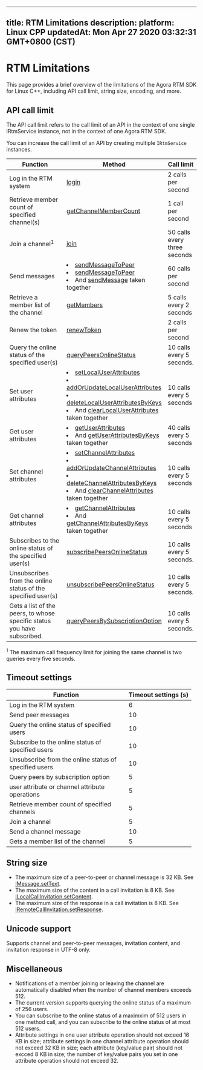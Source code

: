 
---
title: RTM Limitations
description: 
platform: Linux CPP
updatedAt: Mon Apr 27 2020 03:32:31 GMT+0800 (CST)
---
# RTM Limitations

This page provides a brief overview of the limitations of the Agora RTM SDK for Linux C++, including API call limit, string size, encoding, and more.


## API call limit

The API call limit refers to the call limit of an API in the context of one single IRtmService instance, not in the context of one Agora RTM SDK.

<div class="alert note">You can increase the call limit of an API by creating multiple <code>IRtmService</code> instances.</div>

| Function                                                    | Method                                                       |  Call limit                |
| ----------------------------------------------------------- | ------------------------------------------------------------ | ------------------------------ |
| Log in the RTM system                                | [login](https://docs.agora.io/en/Real-time-Messaging/API%20Reference/RTM_cpp/classagora_1_1rtm_1_1_i_rtm_service.html#a2433a0babbed76ab87084d131227346b) | 2 calls per second         |
| Retrieve member count of specified channel(s) | [getChannelMemberCount](https://docs.agora.io/en/Real-time-Messaging/API%20Reference/RTM_cpp/classagora_1_1rtm_1_1_i_rtm_service.html#a41dee47c6201acb2f29371b6e30249a5) | 1 call per second |
| Join a channel<sup>1</sup> | [join](https://docs.agora.io/en/Real-time-Messaging/API%20Reference/RTM_cpp/classagora_1_1rtm_1_1_i_channel.html#a6a54cdd8e5db526514e0ca84aa9cba4c) | 50 calls every three seconds |
| Send messages | <li>[sendMessageToPeer](https://docs.agora.io/en/Real-time-Messaging/API%20Reference/RTM_cpp/classagora_1_1rtm_1_1_i_rtm_service.html#afec5391fa9c4ec2bfe9ac4e684705600)<li> [sendMessageToPeer](https://docs.agora.io/en/Real-time-Messaging/API%20Reference/RTM_cpp/classagora_1_1rtm_1_1_i_rtm_service.html#a08c1b3d444af5a2778ede48e4c677a52) <li> And [sendMessage](https://docs.agora.io/en/Real-time-Messaging/API%20Reference/RTM_cpp/classagora_1_1rtm_1_1_i_channel.html#a4ae01f44d49f334f7c2950d95f327d30) taken together | 60 calls per second          |
| Retrieve a member list of the channel          | [getMembers](https://docs.agora.io/en/Real-time-Messaging/API%20Reference/RTM_cpp/classagora_1_1rtm_1_1_i_channel.html#a3f9c943059ac48a568c81798da38c3cb) | 5 calls every 2 seconds |
| Renew the token| [renewToken](https://docs.agora.io/en/Real-time-Messaging/API%20Reference/RTM_cpp/classagora_1_1rtm_1_1_i_rtm_service.html#a2c33be67bfec02d69041f1e8978f4559) | 2 calls per second |
| Query the online status of the specified user(s) | [queryPeersOnlineStatus](https://docs.agora.io/en/Real-time-Messaging/API%20Reference/RTM_cpp/classagora_1_1rtm_1_1_i_rtm_service.html#a3add0055c4455dc8d04bfc37edfd8e94) | 10 calls every 5 seconds. |
| Set user attributes                               | <li>[setLocalUserAttributes](https://docs.agora.io/en/Real-time-Messaging/API%20Reference/RTM_cpp/classagora_1_1rtm_1_1_i_rtm_service.html#a86dcbfc38c665be8565f06c534338d33)<li>[addOrUpdateLocalUserAttributes](https://docs.agora.io/en/Real-time-Messaging/API%20Reference/RTM_cpp/classagora_1_1rtm_1_1_i_rtm_service.html#a0a63923bd1e81e60d6ca54213a329747)<li>[deleteLocalUserAttributesByKeys](https://docs.agora.io/en/Real-time-Messaging/API%20Reference/RTM_cpp/classagora_1_1rtm_1_1_i_rtm_service.html#acb669f6c4c28e08cdf889df11e1ddeb3)<li>And [clearLocalUserAttributes](https://docs.agora.io/en/Real-time-Messaging/API%20Reference/RTM_cpp/classagora_1_1rtm_1_1_i_rtm_service.html#acc5eee875f4166fe455cde7aff1ad738) taken together | 10 calls every 5 seconds   |
| Get user attributes                               | <li>[getUserAttributes](https://docs.agora.io/en/Real-time-Messaging/API%20Reference/RTM_cpp/classagora_1_1rtm_1_1_i_rtm_service.html#a14cac887f9adb390621dd0427092a65b)<li> And [getUserAttributesByKeys](https://docs.agora.io/en/Real-time-Messaging/API%20Reference/RTM_cpp/classagora_1_1rtm_1_1_i_rtm_service.html#af011235917c291df5581f92afa35532f) taken together | 40 calls every 5 seconds   |
| Set channel attributes | <li>[setChannelAttributes](https://docs.agora.io/en/Real-time-Messaging/API%20Reference/RTM_cpp/classagora_1_1rtm_1_1_i_rtm_service.html#aa229a7207062b510799166c1239412fa)<li>[addOrUpdateChannelAttributes](https://docs.agora.io/en/Real-time-Messaging/API%20Reference/RTM_cpp/classagora_1_1rtm_1_1_i_rtm_service.html#ae4068ff21c8e20e8eeb45ba21959c368)<li>[deleteChannelAttributesByKeys](https://docs.agora.io/en/Real-time-Messaging/API%20Reference/RTM_cpp/classagora_1_1rtm_1_1_i_rtm_service.html#a1a448f33be57b31f9952822426e5c4bd)<li>And [clearChannelAttributes](https://docs.agora.io/en/Real-time-Messaging/API%20Reference/RTM_cpp/classagora_1_1rtm_1_1_i_rtm_service.html#aff6cff676e3fc3150ef5f27845c9a3d3) taken together | 10 calls every 5 seconds         |
| Get channel attributes | <li>[getChannelAttributes](https://docs.agora.io/en/Real-time-Messaging/API%20Reference/RTM_cpp/classagora_1_1rtm_1_1_i_rtm_service.html#a3dc8409ed82d8f95a0839d5e9e7da564)<li> And [getChannelAttributesByKeys](https://docs.agora.io/en/Real-time-Messaging/API%20Reference/RTM_cpp/classagora_1_1rtm_1_1_i_rtm_service.html#ac97f24f9d78e885e494a22be95db8d33) taken together | 10 calls every 5 seconds          |
| Subscribes to the online status of the specified user(s) | [subscribePeersOnlineStatus](https://docs.agora.io/en/Real-time-Messaging/API%20Reference/RTM_cpp/classagora_1_1rtm_1_1_i_rtm_service.html#a3a0e2d4d79ac85e23eae0dcb114ba9f0) | 10 calls every 5 seconds. |
| Unsubscribes from the online status of the specified user(s) | [unsubscribePeersOnlineStatus](https://docs.agora.io/en/Real-time-Messaging/API%20Reference/RTM_cpp/classagora_1_1rtm_1_1_i_rtm_service.html#a027574f04151a9fded678fadba47441e) | 10 calls every 5 seconds. |
| Gets a list of the peers, to whose specific status you have subscribed. | [queryPeersBySubscriptionOption](https://docs.agora.io/en/Real-time-Messaging/API%20Reference/RTM_cpp/classagora_1_1rtm_1_1_i_rtm_service.html#a063bd3db39660a7a3513378ce03f4456) | 10 calls every 5 seconds. |

<div class="alert note"><sup>1</sup> The maximum call frequency limit for joining the same channel is two queries every five seconds.</div>
	
## Timeout settings

<style> table th:first-of-type {     width: 300px; } th:third-of-type {     width: 100px; }</style>

| Function | Timeout settings (s) | 
| ---------------- | ---------------- | 
| Log in the RTM system   | 6   | 
| Send peer messages  | 10     | 
| Query the online status of specified users  | 10     | 
| Subscribe to the online status of specified users  | 10     | 
| Unsubscribe from the online status of specified users  | 10     | 
| Query peers by subscription option  | 5     | 
| user attribute or channel attribute operations  | 5     | 
| Retrieve member count of specified channels  | 5    | 
| Join a channel  | 5    | 
| Send a channel message| 10    | 
| Gets a member list of the channel  | 5   | 




## String size

- The maximum size of a peer-to-peer or channel message is 32 KB. See [IMessage.setText](https://docs.agora.io/en/Real-time-Messaging/API%20Reference/RTM_cpp/classagora_1_1rtm_1_1_i_message.html#a2e93098d5a3819e9d4cf8d42641474ae).
- The maximum size of the content in a call invitation is 8 KB. See [ILocalCallInvitation.setContent](https://docs.agora.io/en/Real-time-Messaging/API%20Reference/RTM_cpp/classagora_1_1rtm_1_1_i_local_call_invitation.html#aaf4b356b7602cad2bdb998250617c920).
- The maximum size of the response in a call invitation is 8 KB. See [IRemoteCallInvitation.setResponse](https://docs.agora.io/en/Real-time-Messaging/API%20Reference/RTM_cpp/classagora_1_1rtm_1_1_i_remote_call_invitation.html#a77c8a0902f9dce36525a66575a6ae8a5).

## Unicode support 

Supports channel and peer-to-peer messages, invitation content, and invitation response in UTF-8 only. 


## Miscellaneous 

- Notifications of a member joining or leaving the channel are automatically disabled when the number of channel members exceeds 512.
- The current version supports querying the online status of a maximum of 256 users.
- You can subscribe to the online status of a maximxim of 512 users in one method call, and you can subscribe to the online status of at most 512 users. 
- Attribute settings in one user attribute operation should not exceed 16 KB in size; attribute settings in one channel attribute operation should not exceed 32 KB in size; each attribute (key/value pair) should not excced 8 KB in size; the number of key/value pairs you set in one attribute operation should not exceed 32. 
